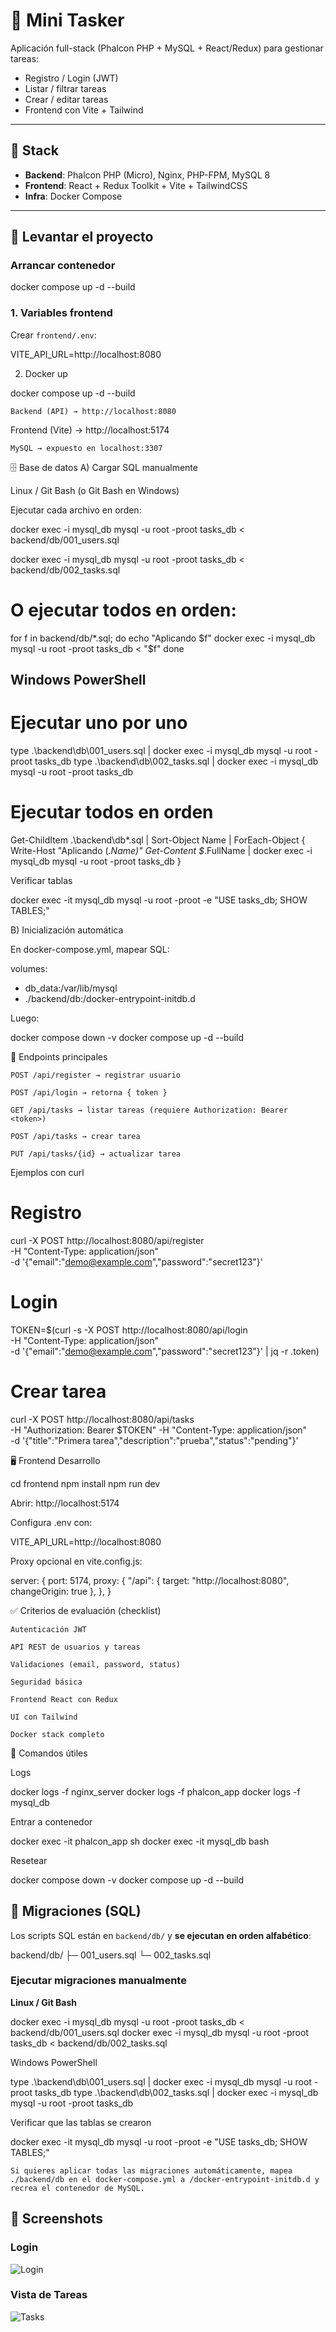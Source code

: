 # 📘 Mini Tasker

Aplicación full-stack (Phalcon PHP + MySQL + React/Redux) para gestionar tareas:

- Registro / Login (JWT)
- Listar / filtrar tareas
- Crear / editar tareas
- Frontend con Vite + Tailwind

---

## 🚀 Stack

- **Backend**: Phalcon PHP (Micro), Nginx, PHP-FPM, MySQL 8
- **Frontend**: React + Redux Toolkit + Vite + TailwindCSS
- **Infra**: Docker Compose

---

## 🐳 Levantar el proyecto

### Arrancar contenedor
docker compose up -d --build

### 1. Variables frontend
Crear `frontend/.env`:


VITE_API_URL=http://localhost:8080

2. Docker up

docker compose up -d --build

    Backend (API) → http://localhost:8080

Frontend (Vite) → http://localhost:5174

    MySQL → expuesto en localhost:3307

🗄️ Base de datos
A) Cargar SQL manualmente

Linux / Git Bash (o Git Bash en Windows)

Ejecutar cada archivo en orden:

docker exec -i mysql_db mysql -u root -proot tasks_db < backend/db/001_users.sql


docker exec -i mysql_db mysql -u root -proot tasks_db < backend/db/002_tasks.sql

# O ejecutar todos en orden:
for f in backend/db/*.sql; do
  echo "Aplicando $f"
  docker exec -i mysql_db mysql -u root -proot tasks_db < "$f"
done

## Windows PowerShell

# Ejecutar uno por uno
type .\backend\db\001_users.sql | docker exec -i mysql_db mysql -u root -proot tasks_db
type .\backend\db\002_tasks.sql | docker exec -i mysql_db mysql -u root -proot tasks_db

# Ejecutar todos en orden
Get-ChildItem .\backend\db\*.sql | Sort-Object Name | ForEach-Object {
  Write-Host "Aplicando $($_.Name)"
  Get-Content $_.FullName | docker exec -i mysql_db mysql -u root -proot tasks_db
}

Verificar tablas

docker exec -it mysql_db mysql -u root -proot -e "USE tasks_db; SHOW TABLES;"

B) Inicialización automática

En docker-compose.yml, mapear SQL:

volumes:
  - db_data:/var/lib/mysql
  - ./backend/db:/docker-entrypoint-initdb.d

Luego:

docker compose down -v
docker compose up -d --build

🔐 Endpoints principales

    POST /api/register → registrar usuario

    POST /api/login → retorna { token }

    GET /api/tasks → listar tareas (requiere Authorization: Bearer <token>)

    POST /api/tasks → crear tarea

    PUT /api/tasks/{id} → actualizar tarea

Ejemplos con curl

# Registro
curl -X POST http://localhost:8080/api/register \
  -H "Content-Type: application/json" \
  -d '{"email":"demo@example.com","password":"secret123"}'

# Login
TOKEN=$(curl -s -X POST http://localhost:8080/api/login \
  -H "Content-Type: application/json" \
  -d '{"email":"demo@example.com","password":"secret123"}' | jq -r .token)

# Crear tarea
curl -X POST http://localhost:8080/api/tasks \
  -H "Authorization: Bearer $TOKEN" -H "Content-Type: application/json" \
  -d '{"title":"Primera tarea","description":"prueba","status":"pending"}'

🖥️ Frontend
Desarrollo

cd frontend
npm install
npm run dev

Abrir: http://localhost:5174

Configura .env con:

VITE_API_URL=http://localhost:8080

Proxy opcional en vite.config.js:

server: {
  port: 5174,
  proxy: {
    "/api": { target: "http://localhost:8080", changeOrigin: true },
  },
}

✅ Criterios de evaluación (checklist)

    Autenticación JWT

    API REST de usuarios y tareas

    Validaciones (email, password, status)

    Seguridad básica

    Frontend React con Redux

    UI con Tailwind

    Docker stack completo

🧰 Comandos útiles

Logs

docker logs -f nginx_server
docker logs -f phalcon_app
docker logs -f mysql_db

Entrar a contenedor

docker exec -it phalcon_app sh
docker exec -it mysql_db bash

Resetear

docker compose down -v
docker compose up -d --build

## 🧱 Migraciones (SQL)

Los scripts SQL están en `backend/db/` y **se ejecutan en orden alfabético**:

backend/db/
├─ 001_users.sql
└─ 002_tasks.sql


### Ejecutar migraciones manualmente

**Linux / Git Bash**

docker exec -i mysql_db mysql -u root -proot tasks_db < backend/db/001_users.sql
docker exec -i mysql_db mysql -u root -proot tasks_db < backend/db/002_tasks.sql

Windows PowerShell

type .\backend\db\001_users.sql | docker exec -i mysql_db mysql -u root -proot tasks_db
type .\backend\db\002_tasks.sql | docker exec -i mysql_db mysql -u root -proot tasks_db

Verificar que las tablas se crearon

docker exec -it mysql_db mysql -u root -proot -e "USE tasks_db; SHOW TABLES;"

    Si quieres aplicar todas las migraciones automáticamente, mapea ./backend/db en el docker-compose.yml a /docker-entrypoint-initdb.d y recrea el contenedor de MySQL.


## 📸 Screenshots

### Login
![Login](docs/login.png)

### Vista de Tareas
![Tasks](docs/tasks.png)
